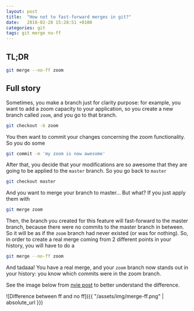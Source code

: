 ```yaml
---
layout: post
title:  "How not to fast-forward merges in git?"
date:   2018-02-28 15:28:51 +0100
categories: git
tags: git merge no-ff
---
```


## TL;DR
```bash
git merge --no-ff zoom
```

<!-- more -->

## Full story
Sometimes, you make a branch just for clarity purpose: for example, you want to add a zoom capacity to your application, so
you create a new branch called `zoom`, and you go to that branch.

```bash
git checkout -b zoom
```

You then want to commit your changes concerning the zoom functionality. So you do some

```bash
git commit -m 'my zoom is now awesome' 
```

After that, you decide that your modifications are so awesome that they are going to be applied to the `master` branch.
So you go back to `master`

```bash
git checkout master
```

And you want to merge your branch to master... But what? If you just apply them with 
```bash
git merge zoom
```
Then, the branch you created for this feature will fast-forward to the master branch, because there were no commits 
to the master branch in between. So it will be as if the `zoom` branch had never existed (or was for nothing). So, in 
order to create a real merge coming from 2 different points in your history, you will have to do a

```bash
git merge --no-ff zoom
```

And tadaaa! You have a real merge, and your `zoom` branch now stands out in your history: you know which commits were in 
the zoom branch.

See the image below from [nvie post](http://nvie.com/posts/a-successful-git-branching-model/) to better understand the difference.

![Difference between ff and no ff]({{ "/assets/img/merge-ff.png" | absolute_url }})
